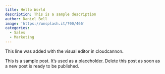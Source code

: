 ```yaml
---
title: Hello World
description: This is a sample description
author: Daniel Bell
image: 'https://unsplash.it/700/466'
categories:
  - Sales
  - Marketing
---
```



This line was added with the visual editor in cloudcannon.

This is a sample post. It’s used as a placeholder. Delete this post as soon as a new post is ready to be published.